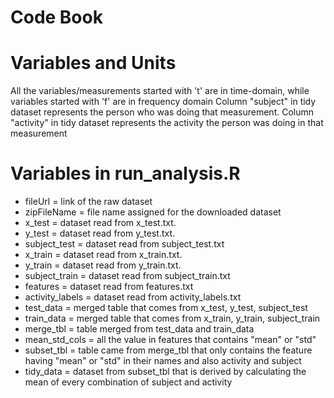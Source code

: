 # Code Book

# Variables and Units

All the variables/measurements started with 't' are in time-domain, while variables started with 'f' are in frequency domain
Column "subject" in tidy dataset represents the person who was doing that measurement.
Column "activity" in tidy dataset represents the activity the person was doing in that measurement

# Variables in run_analysis.R

- fileUrl = link of the raw dataset
- zipFileName = file name assigned for the downloaded dataset
- x_test = dataset read from x_test.txt. 
- y_test = dataset read from y_test.txt. 
- subject_test = dataset read from subject_test.txt
- x_train = dataset read from x_train.txt. 
- y_train = dataset read from y_train.txt. 
- subject_train = dataset read from subject_train.txt
- features = dataset read from features.txt
- activity_labels = dataset read from activity_labels.txt
- test_data = merged table that comes from x_test, y_test, subject_test
- train_data = merged table that comes from x_train, y_train, subject_train
- merge_tbl = table merged from test_data and train_data
- mean_std_cols = all the value in features that contains "mean" or "std"
- subset_tbl = table came from merge_tbl that only contains the feature having "mean" or "std" in their names and also activity and subject
- tidy_data = dataset from subset_tbl that is derived by calculating the mean of every combination of subject and activity
